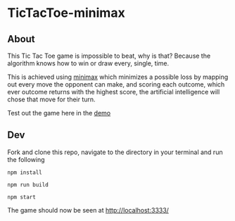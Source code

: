 # TicTacToe-minimax

<h2>About</h2>
This Tic Tac Toe game is impossible to beat, why is that? Because the algorithm knows how to win or draw every, single, time.

This is achieved using [minimax](https://en.wikipedia.org/wiki/Minimax) which minimizes a possible loss by mapping out every move the opponent can make, and scoring each outcome, which ever outcome returns with the highest score, the artificial intelligence will chose that move for their turn.

Test out the game here in the [demo](https://git.heroku.com/tictactoe-youcantwin.git)

<h2>Dev</h2>
Fork and clone this repo, navigate to the directory in your terminal and run the following

`npm install`

`npm run build`

`npm start` 

The game should now be seen at [http://localhost:3333/](http://localhost:3333/)
